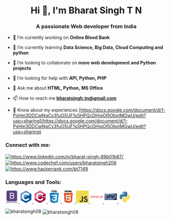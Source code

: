 <h1 align="center">Hi 👋, I'm Bharat Singh T N</h1>
<h3 align="center">A passionate Web developer from India</h3>

- 🔭 I’m currently working on **Online Blood Bank**

- 🌱 I’m currently learning **Data Science, Big Data, Cloud Computing and python**

- 👯 I’m looking to collaborate on **more web development and Python projects**

- 🤝 I’m looking for help with **API, Python, PHP**

- 💬 Ask me about **HTML, Python, MS Office**

- 📫 How to reach me **bharatsingh.tn@gmail.com**

- 📄 Know about my experiences [https://docs.google.com/document/d/1-PsHm3DDCwNgCv3fuO5UF1sSHPQcDHigOl5ObxtMGwU/edit?usp=sharing](https://docs.google.com/document/d/1-PsHm3DDCwNgCv3fuO5UF1sSHPQcDHigOl5ObxtMGwU/edit?usp=sharing)

<h3 align="left">Connect with me:</h3>
<p align="left">
<a href="https://linkedin.com/in/https://www.linkedin.com/in/bharat-singh-89b01b87/" target="blank"><img align="center" src="https://raw.githubusercontent.com/rahuldkjain/github-profile-readme-generator/master/src/images/icons/Social/linked-in-alt.svg" alt="https://www.linkedin.com/in/bharat-singh-89b01b87/" height="30" width="40" /></a>
<a href="https://www.codechef.com/users/https://www.codechef.com/users/bharatsingh206" target="blank"><img align="center" src="https://cdn.jsdelivr.net/npm/simple-icons@3.1.0/icons/codechef.svg" alt="https://www.codechef.com/users/bharatsingh206" height="30" width="40" /></a>
<a href="https://www.hackerrank.com/https://www.hackerrank.com/bt7149" target="blank"><img align="center" src="https://raw.githubusercontent.com/rahuldkjain/github-profile-readme-generator/master/src/images/icons/Social/hackerrank.svg" alt="https://www.hackerrank.com/bt7149" height="30" width="40" /></a>
</p>

<h3 align="left">Languages and Tools:</h3>
<p align="left"> <a href="https://getbootstrap.com" target="_blank"> <img src="https://raw.githubusercontent.com/devicons/devicon/master/icons/bootstrap/bootstrap-plain-wordmark.svg" alt="bootstrap" width="40" height="40"/> </a> <a href="https://www.cprogramming.com/" target="_blank"> <img src="https://raw.githubusercontent.com/devicons/devicon/master/icons/c/c-original.svg" alt="c" width="40" height="40"/> </a> <a href="https://www.w3schools.com/cpp/" target="_blank"> <img src="https://raw.githubusercontent.com/devicons/devicon/master/icons/cplusplus/cplusplus-original.svg" alt="cplusplus" width="40" height="40"/> </a> <a href="https://www.w3schools.com/css/" target="_blank"> <img src="https://raw.githubusercontent.com/devicons/devicon/master/icons/css3/css3-original-wordmark.svg" alt="css3" width="40" height="40"/> </a> <a href="https://www.w3.org/html/" target="_blank"> <img src="https://raw.githubusercontent.com/devicons/devicon/master/icons/html5/html5-original-wordmark.svg" alt="html5" width="40" height="40"/> </a> <a href="https://developer.mozilla.org/en-US/docs/Web/JavaScript" target="_blank"> <img src="https://raw.githubusercontent.com/devicons/devicon/master/icons/javascript/javascript-original.svg" alt="javascript" width="40" height="40"/> </a> <a href="https://www.oracle.com/" target="_blank"> <img src="https://raw.githubusercontent.com/devicons/devicon/master/icons/oracle/oracle-original.svg" alt="oracle" width="40" height="40"/> </a> <a href="https://www.php.net" target="_blank"> <img src="https://raw.githubusercontent.com/devicons/devicon/master/icons/php/php-original.svg" alt="php" width="40" height="40"/> </a> <a href="https://www.python.org" target="_blank"> <img src="https://raw.githubusercontent.com/devicons/devicon/master/icons/python/python-original.svg" alt="python" width="40" height="40"/> </a> </p>

<p><img align="left" src="https://github-readme-stats.vercel.app/api/top-langs?username=bharatsingh08&show_icons=true&locale=en&layout=compact" alt="bharatsingh08" /></p>

<p>&nbsp;<img align="center" src="https://github-readme-stats.vercel.app/api?username=bharatsingh08&show_icons=true&locale=en" alt="bharatsingh08" /></p>


